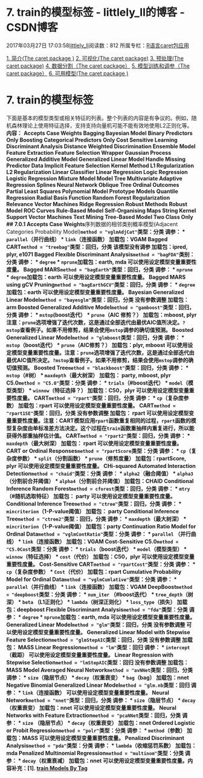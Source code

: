 # 7. train的模型标签 - littlely_ll的博客 - CSDN博客





2017年03月27日 17:03:58[littlely_ll](https://me.csdn.net/littlely_ll)阅读数：812
所属专栏：[R语言caret包应用](https://blog.csdn.net/column/details/29369.html)









[1. 简介(The caret package )](http://blog.csdn.net/littlely_ll/article/details/58592298)
[2. 可视化(The caret package)](http://blog.csdn.net/littlely_ll/article/details/58596562)
[3. 预处理(The caret package)](http://blog.csdn.net/littlely_ll/article/details/59106802)
[4. 数据分割（The caret package）](http://blog.csdn.net/littlely_ll/article/details/60467087)
[5. 模型训练和调参（The caret package）](http://blog.csdn.net/littlely_ll/article/details/62221850)
[6. 可用模型(The caret package )](http://blog.csdn.net/littlely_ll/article/details/65442670)
# 7. train的模型标签

下面是基本的模型类型或相关特征的列表。整个列表的内容是有争议的。例如，随机森林理论上使用特征选择，支持支持向量机可能不能有效地使用L2正则化等。 
**内容：**
**Accepts Case Weights Bagging Bayesian Model Binary Predictors Only Boosting Categorical Predictors Only Cost Sensitive Learning Discriminant Analysis Distance Weighted Discrimination Ensemble Model Feature Extraction Feature Selection Wrapper Gaussian Process Generalized Additive Model Generalized Linear Model Handle Missing Predictor Data Implicit Feature Selection Kernel Method L1 Regularization L2 Regularization Linear Classifier Linear Regression Logic Regression Logistic Regression Mixture Model Model Tree Multivariate Adaptive Regression Splines Neural Network Oblique Tree Ordinal Outcomes Partial Least Squares Polynomial Model Prototype Models Quantile Regression Radial Basis Function Random Forest Regularization Relevance Vector Machines Ridge Regression Robust Methods Robust Model ROC Curves Rule-Based Model Self-Organising Maps String Kernel Support Vector Machines Text Mining Tree-Based Model Two Class Only ## 7.0.1 Accepts Case Weights**序列数据的相邻类别概率模型(Adjacent Categories Probability Model)**`method = "vglmAdjCat"`类型：分类 调参：  * `parallel`（并行曲线）  * `link`（连接函数） 加载包：VGAM **Bagged CART**`method = "treebag"`类型：回归，分类 该模型没有调参 加载包：ipred, plyr, e1071 **Bagged Flexible Discriminant Analysis**`method = "bagFDA"`类别：分类 调参：  * `degree` * `nprune`加载包：earth, mda 可以使用设定模型变量重要性度量。 **Bagged MARS**`method = "bagEarth"`类型：回归，分类 调参：  * `nprune` * `degree`加载包：earth 可以使用设定模型变量重要性度量。 **Bagged MARS using gCV Pruning**`method = "bagEarthGCV"`类型：回归，分类 调参：  * `degree`加载包：earth 可以使用设定模型变量重要性度量。 **Bayesian Generalized Linear Model**`method = "bayesglm"`类型：回归，分类 没有参数调整 加载包：arm **Boosted Generalized Additive Model**`method = "gamboost"`类型：回归，分类 调参：  * `mstop`(boost迭代）  * `prune`（AIC 修剪？） 加载包：mboost, plyr 注意：`prune`选项增强了迭代次数，这是通过全部迭代由最优AIC值所决定。`?mstop`查看例子。如果不用修剪，结果会使用`mstop`调参的确切值预测。 **Boosted Generalized Linear Model**`method = "glmboost`类型：回归，分类 调参：  * `mstop`（boost迭代）  * `prune`（AIC修剪？） 加载包：plyr, mboost 可以使用设定模型变量重要性度量。注意：`prune`选项增强了迭代次数，这是通过全部迭代由最优AIC值所决定。`?mstop`查看例子。如果不用修剪，结果会使用`mstop`调参的确切值预测。 **Boosted Tree**`method = "blackboost"`类型：回归，分类 调参：  * `mstop`（#树）  * `maxdepth`（最大树深） 加载包： party, mboost, plyr **C5.0**`method = "C5.0"`类型：分类 调参：  * `trials`（#boost迭代）  * `model`（模型类型）  * `winnow`（特征选择？） 加载包：C50，plyr 可以使用设定模型变量重要性度量。 **CART**`method = "rpart"`类型：回归，分类 调参：  * `cp`（复杂度参数） 加载包：rpart 可以使用设定模型变量重要性度量。 **CART**`method = "rpart1SE"`类型：回归，分类 没有参数调整 加载包： rpart 可以使用设定模型变量重要性度量。注意：CART模型应用`rpart`函数重复相同的过程，`rpart`函数的模型复杂度由单标准差方法决定。这个过程在`train`函数重抽样内重复进行，所以能获得外部重抽样估计值。 **CART**`method = "rpart2"`类型：回归，分类 调参：  * `maxdepth`（最大树深） 加载包： rpart 可以使用设定模型变量重要性度量。 **CART or Ordinal Responses**`method = "rpartScore`类型：分类 调参：  * `cp`（复杂度参数）  * `split`（分割函数）  * `prune`（修剪度量） 加载包：rpartScore, plyr 可以使用设定模型变量重要性度量。 **CHi-squared Automated Interaction Detection**`method = "chaid"`类型：分类 调参：  * `alpha2`（融合阈值）  * `alpha3`（分割前合并阈值）  * `alpha4`（分割前合并阈值） 加载包：CHAID **Conditional Inference Random Forest**`method = cforest`类型：回归，分类 调参：  * `mtry`（#随机选取特征） 加载包： party 可以使用设定模型变量重要性度量。 **Conditional Inference Tree**`method = "ctree"`类型：回归，分类 调参：  * `mincriterion`（1-P-value阈值） 加载包： party **Conditional Inference Tree**`method = "ctree2"`类型：回归，分类 调参：  * `maxdepth`（最大树深）  * `mincriterion`（1-P-value阈值） 加载包：party **Continuation Ratio Model for Ordinal Data**`method = "vglmContRatio"`类型：分类 调参：  * `parallel` （并行曲线）  * `link`（连接函数） 加载包：VGAM **Cost-Sensitive C5.0**`method = "C5.0Cost`类型：分类 调参：  * `trials`（boost迭代）  * `model`（模型类型）  * `winnow`（特征选择）  * `cost`（代价） 加载包：C50，plyr 可以使用设定模型变量重要性度量。 **Cost-Sensitive CART**`method = "rpartCost"`类型：分类 调参：  * `cp`（复杂度参数）  * `Cost`（代价） 加载包：rpart **Cumulative Probability Model for Ordinal Data**`method = "vglmCumlative"`类型：分类 调参：  * `parallel`（并行曲线）  * `link`（连接函数） 加载包：VGAM **DeepBoost**`method = "deepboost`类型：分类 调参：  * `num_iter` （#boost迭代）  * `tree_depth`（树深）  * `beta` （L1正则化）  * `lambda`（树深正则化）  * `loss_type`（损失） 加载包：deepboost **Flexible Discriminant Analysis**`method = "fda"`类型：分类 调参：  * `degree` * `nprune`加载包：earth, mda 可以使用设定模型变量重要性度量。 **Generalized Linear Model**`method = "glm"`类型：回归，分类 没有参数调整 可以使用设定模型变量重要性度量。 **Generalized Linear Model with Stepwise Feature Selection**`method = "glmStepAIC`类型：回归，分类 没有参数调整 加载包： MASS **Linear Regression**`method = "lm"`类型：回归 调参：  * `intercept`（截距） 可以使用设定模型变量重要性度量。 **Linear Regression with Stepwise Selection**`method = "lmStepAIC`类型：回归 没有参数调整 加载包：MASS **Model Averaged Neural Network**`method = "avNNet`类型：回归，分类 调参：  * `size`（隐层节点）  * `decay`（权重衰变）  * `bag`（bag） 加载包：nnet **Negative Binomial Generalized Linear Model**`method = "glm.nb`类型：回归 调参：  * `link`（连接函数） 可以使用设定模型变量重要性度量。 **Neural Network**`method = "nnet"`类型：回归，分类 调参：  * `size`（隐层节点）  * `decay`（权重衰变） 加载包：nnet 可以使用设定模型变量重要性度量。 **Neural Networks with Feature Extraction**`method = "pcaNNet`类型：回归，分类 调参：  * `size` （隐层节点）  * `decay`（权重衰变） 加载包：nnet **Ordered Logistic or Probit Regression**`method = "polr"`类型：分类 调参：  * `method`（参数） 加载包：MASS 可以使用设定模型变量重要性度量。 **Penalized Discriminant Analysis**`method = "pda"`类型：分类 调参：  * `lambda`（收缩惩罚系数） 加载包：mda **Penalized Multinomial Regression**`method = "multinom"`类型：分类 调参：  * `decay`（权重衰减） 加载包：nnet 可以使用设定模型变量重要性度量。**内容补充：**[1]. [train Models By Tag](https://topepo.github.io/caret/train-models-by-tag.html#Logistic_Regression)**




